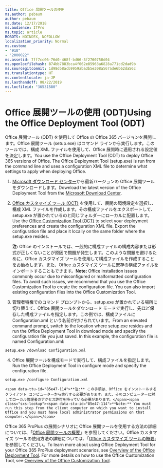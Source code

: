 ```yaml
---
title: Office 展開ツールの使用
ms.author: pebaum
author: pebaum
ms.date: 12/17/2018
ms.audience: ITPro
ms.topic: article
ROBOTS: NOINDEX, NOFOLLOW
localization_priority: Normal
ms.custom:
- "918"
- "2000022"
ms.assetid: 7ff7cc06-76d0-468f-bd66-3f2760750d04
ms.openlocfilehash: 874bb7883bca4f062e85963a6828a771cd2dad9b
ms.sourcegitcommit: 1d98db8acb9959aba3b5e308a567ade6b62da56c
ms.translationtype: HT
ms.contentlocale: ja-JP
ms.lasthandoff: 08/22/2019
ms.locfileid: "36531580"
---
```

# <a name="using-the-office-deployment-tool-odt"></a><span data-ttu-id="85e47-102">Office 展開ツールの使用 (ODT)</span><span class="sxs-lookup"><span data-stu-id="85e47-102">Using the Office Deployment Tool (ODT)</span></span>

<span data-ttu-id="85e47-p101">Office 展開ツール (ODT) を使用して Office の Office 365 バージョンを展開します。Office 展開ツール (setup.exe) はコマンド ラインから実行します。このツールでは、構成 XML ファイルを使用して、Office 展開時に適用される設定値を決定します。</span><span class="sxs-lookup"><span data-stu-id="85e47-p101">You use the Office Deployment Tool (ODT) to deploy Office 365 versions of Office. The Office Deployment Tool (setup.exe) is run from the command line and uses a configuration XML file to determine what settings to apply when deploying Office.</span></span>
  
1. <span data-ttu-id="85e47-105">[Microsoft ダウンロード センター](http://go.microsoft.com/fwlink/p/?LinkID=626065)から最新バージョンの Office 展開ツールをダウンロードします。</span><span class="sxs-lookup"><span data-stu-id="85e47-105">Download the latest version of the Office Deployment Tool from the [Microsoft Download Center](http://go.microsoft.com/fwlink/p/?LinkID=626065).</span></span>

2. <span data-ttu-id="85e47-p102">[Office カスタマイズ ツール (OCT)](https://config.office.com) を使用して、展開の環境設定を選択し、構成 XML ファイルを作成します。その構成ファイルをエクスポートして、setup.exe が置かれているのと同じフォルダーにローカルに配置します。</span><span class="sxs-lookup"><span data-stu-id="85e47-p102">Use the [Office Customization Tool (OCT)](https://config.office.com) to select your deployment preferences and create the configuration XML file. Export the configuration file and place it locally on the same folder where the setup.exe resides.</span></span>

    <span data-ttu-id="85e47-p103">**注:** Office のインストールでは、一般的に構成ファイルの構成内容または形式が正しくないことが原因で問題が発生します。このような問題を避けるために、Office カスタマイズ ツールを使用して構成ファイルを作成することをお勧めします。また、Office カスタマイズ ツールに既存の構成ファイルをインポートすることもできます。</span><span class="sxs-lookup"><span data-stu-id="85e47-p103">**Note:** Office installation issues commonly occur due to misconfigured or malformatted configuration files. To avoid such issues, we recommend that you use the Office Customization Tool to create the configuration file. You can also import existing configuration files into the Office Customization Tool.</span></span>

3. <span data-ttu-id="85e47-p104">管理者特権でのコマンド プロンプトから、setup.exe が置かれている場所に切り替えて、Office 展開ツールをダウンロード モードで実行し、先ほど保存した構成ファイルを指定します。この例では、構成ファイルに Configuration.xml という名前が付けられています。</span><span class="sxs-lookup"><span data-stu-id="85e47-p104">From an elevated command prompt, switch to the location where setup.exe resides and run the Office Deployment Tool in download mode and specify the configuration file you just saved. In this example, the configuration file is named Configuration.xml:</span></span>
    
  ```
  setup.exe /download Configuration.xml  
  ```

4. <span data-ttu-id="85e47-113">Office 展開ツールを構成モードで実行して、構成ファイルを指定します。</span><span class="sxs-lookup"><span data-stu-id="85e47-113">Run the Office Deployment Tool in configure mode and specify the configuration file.</span></span>
    
  ```
  setup.exe /configure Configuration.xml
  ```

    <span data-ttu-id="85e47-114">**注:** この手順は、Office をインストールするクライアント コンピューターから実行する必要があります。また、そのコンピューターに対してローカル管理者のアクセス許可を持っている必要があります。</span><span class="sxs-lookup"><span data-stu-id="85e47-114">**Note:** You must run this step from the client computer on which you want to install Office and you must have local administrator permissions on that computer.</span></span>

<span data-ttu-id="85e47-p105">Office 365 ProPlus の展開シナリオに Office 展開ツールを使用する方法の詳細については、「[Office 展開ツールの概要](https://docs.microsoft.com/deployoffice/overview-of-the-office-2016-deployment-tool)」を参照してください。Office カスタマイズ ツールの使用方法の詳細については、「[Office カスタマイズ ツールの概要](https://docs.microsoft.com/DeployOffice/overview-of-the-office-customization-tool-for-click-to-run)」を参照してください。</span><span class="sxs-lookup"><span data-stu-id="85e47-p105">To learn more about using Office Deployment Tool for your Office 365 ProPlus deployment scenarios, see [Overview of the Office Deployment Tool](https://docs.microsoft.com/deployoffice/overview-of-the-office-2016-deployment-tool). For more details on how to use the Office Customization Tool, see [Overview of the Office Customization Tool](https://docs.microsoft.com/DeployOffice/overview-of-the-office-customization-tool-for-click-to-run).</span></span>
